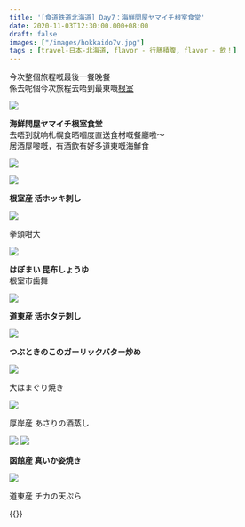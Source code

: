 ```yaml
---
title: '[食道鉄道北海道] Day7：海鮮問屋ヤマイチ根室食堂'
date: 2020-11-03T12:30:00.000+08:00
draft: false
images: ["/images/hokkaido7v.jpg"]
tags : [travel-日本-北海道, flavor - 行膳積腹, flavor - 飲！]
---
```


今次整個旅程嘅最後一餐晚餐  
係去呢個今次旅程去唔到最東嘅[根室](https://hidie.net/hokkaido3g/)    

![](/images/hokkaido7v1.jpg)

**海鮮問屋ヤマイチ根室食堂**  
去唔到就响札幌食晒嗰度直送食材嘅餐廳啦～  
居酒屋嚟嘅，有酒飲有好多道東嘅海鮮食  

![](/images/hokkaido7v2.jpg)



![](/images/hokkaido7v3.jpg)

**根室産 活ホッキ刺し**  

![](/images/hokkaido7v4.jpg)

拳頭咁大

![](/images/hokkaido7v5.jpg)

**はぼまい 昆布しょうゆ**  
根室市歯舞

![](/images/hokkaido7v6.jpg)

**道東産 活ホタテ刺し**  


![](/images/hokkaido7v7.jpg)

**つぶときのこのガーリックバター炒め**  


![](/images/hokkaido7v8.jpg)

大はまぐり焼き

![](/images/hokkaido7v9.jpg)

厚岸産 あさりの酒蒸し

![](/images/hokkaido7v10.jpg)
![](/images/hokkaido7v11.jpg)

**函館産 真いか姿焼き**  


![](/images/hokkaido7v12.jpg)

道東産 チカの天ぷら 
  
{{<hokkaido>}}
